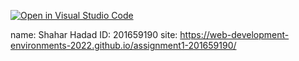 [![Open in Visual Studio Code](https://classroom.github.com/assets/open-in-vscode-c66648af7eb3fe8bc4f294546bfd86ef473780cde1dea487d3c4ff354943c9ae.svg)](https://classroom.github.com/online_ide?assignment_repo_id=7587725&assignment_repo_type=AssignmentRepo)

name: Shahar Hadad
ID: 201659190
site: https://web-development-environments-2022.github.io/assignment1-201659190/